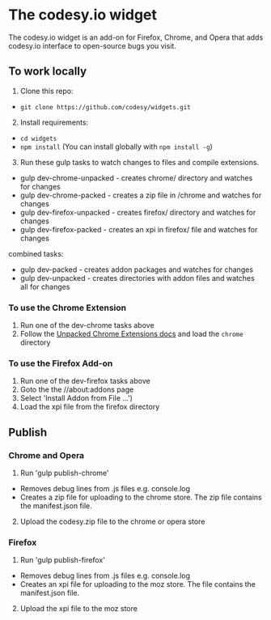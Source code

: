 # The codesy.io widget

The codesy.io widget is an add-on for Firefox, Chrome, and Opera that adds codesy.io interface to open-source bugs you visit.


## To work locally

1. Clone this repo:
  * `git clone https://github.com/codesy/widgets.git`
2. Install requirements:
  * `cd widgets`
  * `npm install` (You can install globally with `npm install -g`)
3. Run these gulp tasks to watch changes to files and compile extensions.
  * gulp dev-chrome-unpacked - creates chrome/ directory and watches for changes
  * gulp dev-chrome-packed - creates a zip file in /chrome and watches for changes
  * gulp dev-firefox-unpacked - creates firefox/ directory and watches for changes
  * gulp dev-firefox-packed - creates an xpi in firefox/ file and watches for changes

combined tasks:
  * gulp dev-packed - creates addon packages and watches for changes
  * gulp dev-unpacked - creates directories with addon files and watches all for changes


### To use the Chrome Extension
1. Run one of the dev-chrome tasks above
2. Follow the [Unpacked Chrome Extensions
   docs](http://developer.chrome.com/extensions/getstarted.html#unpacked) and load the `chrome` directory

### To use the Firefox Add-on
1. Run one of the dev-firefox tasks above
2. Goto the the //about:addons page
3. Select 'Install Addon from File ...')
4. Load the xpi file from the firefox directory

## Publish

### Chrome and Opera
1. Run 'gulp publish-chrome'
  * Removes debug lines from .js files e.g. console.log
  * Creates a zip file for uploading to the chrome store.  The zip file contains the manifest.json file.
2. Upload the codesy.zip file to the chrome or opera store

### Firefox
1. Run 'gulp publish-firefox'
  * Removes debug lines from .js files e.g. console.log
  * Creates an xpi file for uploading to the moz store.  The file contains the manifest.json file.
2. Upload the xpi file to the moz store
